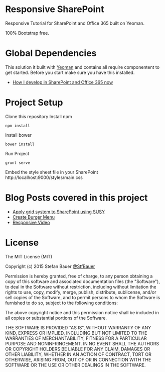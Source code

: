 # Responsive SharePoint
Responsive Tutorial for SharePoint and Office 365 built on Yeoman.

100% Bootstrap free.

# Global Dependencies
This solution it built with [Yeoman](http://yeoman.io) and contains all require componentent to get started. Before you start make sure you have this installed.
* [How I develop in SharePoint and Office 365 now](http://www.n8d.at/blog/how-i-develop-in-sharepoint-and-office-365-now/)

# Project Setup
Clone this repository
Install npm
``` 
npm install
```
Install bower
``` 
bower install 
```
Run Project
``` 
grunt serve 
```
Embed the style sheet file in your SharePoint
http://localhost:9000/styles/main.css

# Blog Posts covered in this project

-  [Apply grid system to SharePoint using SUSY](http://www.n8d.at/blog/apply-grid-system-to-sharepoint-using-susy/)
-  [Create Burger Menu](http://www.n8d.at/blog/pure-css-burger-menu/)
-  [Responsive Video](http://www.n8d.at/blog/responsive-video-enhance-sharepoint-default-player/)

# License
The MIT License (MIT)

Copyright (c) 2015 Stefan Bauer [@StfBauer](https://twitter.com/StfBauer)

Permission is hereby granted, free of charge, to any person obtaining a copy of this software and associated documentation files (the "Software"), to deal in the Software without restriction, including without limitation the rights to use, copy, modify, merge, publish, distribute, sublicense, and/or sell copies of the Software, and to permit persons to whom the Software is furnished to do so, subject to the following conditions:

The above copyright notice and this permission notice shall be included in all copies or substantial portions of the Software.

THE SOFTWARE IS PROVIDED "AS IS", WITHOUT WARRANTY OF ANY KIND, EXPRESS OR IMPLIED, INCLUDING BUT NOT LIMITED TO THE WARRANTIES OF MERCHANTABILITY, FITNESS FOR A PARTICULAR PURPOSE AND NONINFRINGEMENT. IN NO EVENT SHALL THE AUTHORS OR COPYRIGHT HOLDERS BE LIABLE FOR ANY CLAIM, DAMAGES OR OTHER LIABILITY, WHETHER IN AN ACTION OF CONTRACT, TORT OR OTHERWISE, ARISING FROM, OUT OF OR IN CONNECTION WITH THE SOFTWARE OR THE USE OR OTHER DEALINGS IN THE SOFTWARE.
